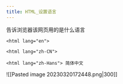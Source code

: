 ```yaml
---
title: HTML_设置语言
---
```

告诉浏览器该网页用的是什么语言 

```
<html lang="en">

<html lang="zh-CN">

<html lang="zh-Hans"> 简体中文
```

![[Pasted image 20230320172448.png|300]]



